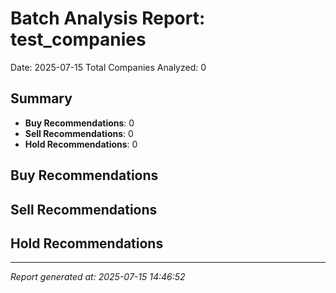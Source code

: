 # Batch Analysis Report: test_companies
Date: 2025-07-15
Total Companies Analyzed: 0

## Summary
- **Buy Recommendations**: 0
- **Sell Recommendations**: 0
- **Hold Recommendations**: 0

## Buy Recommendations

## Sell Recommendations

## Hold Recommendations



---
*Report generated at: 2025-07-15 14:46:52*
